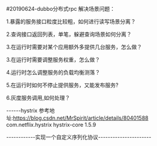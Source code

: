 #20190624-dubbo分布式rpc 
解决场景问题： 

1.暴露的服务接口粒度比较粗，如何进行读写场景分离？

2.查询接口返回列表，单笔，躲避查询场景如何分离？

3.在运行时需要对某个应用额外多提供几台服务，怎么做？

3.在运行时需要调整服务权重，怎么做？

4.运行时怎么调整服务的负载均衡测落？

5.在运行时如何不停止提供服务，又能发布服务?

6.灰度服务调用,如何处理？


------hystrix   参考地址:https://blog.csdn.net/MrSpirit/article/details/80401588
<dependency>
	<groupId>com.netflix.hystrix</groupId>
	<artifactId>hystrix-core</artifactId>
	<version>1.5.9</version>
</dependency>


------------实现一个自定义序列化协议----------------------